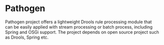 # Pathogen
Pathogen project offers a lightweight Drools rule processing module that can be easily applied with stream processing or batch process, including Spring and OSGi support. The project depends on open source project such as Drools, Spring etc.

